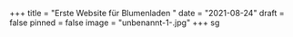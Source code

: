 +++
title = "Erste Website für Blumenladen "
date = "2021-08-24"
draft = false
pinned = false
image = "unbenannt-1-.jpg"
+++
sg